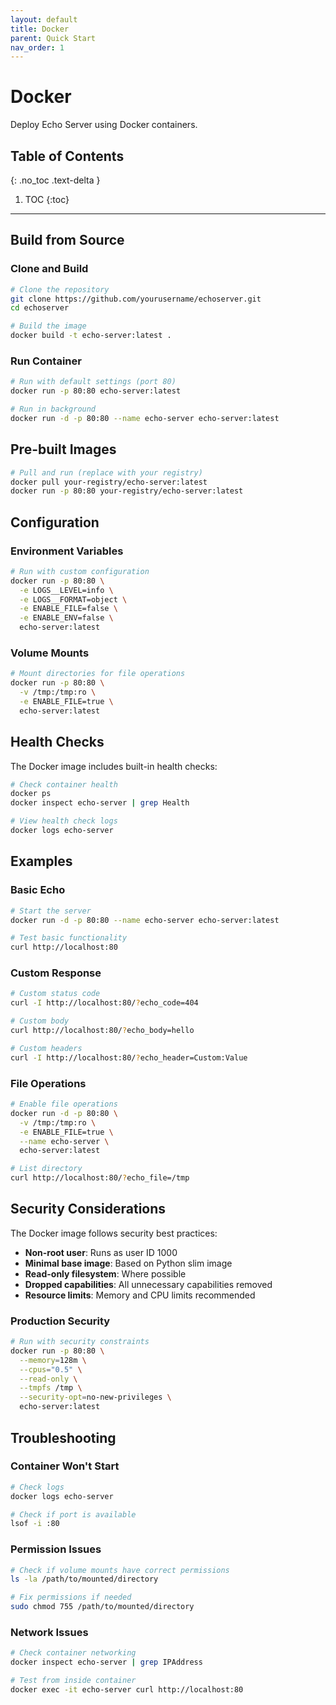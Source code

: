 ```yaml
---
layout: default
title: Docker
parent: Quick Start
nav_order: 1
---
```


# Docker

Deploy Echo Server using Docker containers.

## Table of Contents
{: .no_toc .text-delta }

1. TOC
{:toc}

---

## Build from Source

### Clone and Build
```bash
# Clone the repository
git clone https://github.com/yourusername/echoserver.git
cd echoserver

# Build the image
docker build -t echo-server:latest .
```

### Run Container
```bash
# Run with default settings (port 80)
docker run -p 80:80 echo-server:latest

# Run in background
docker run -d -p 80:80 --name echo-server echo-server:latest
```

## Pre-built Images

```bash
# Pull and run (replace with your registry)
docker pull your-registry/echo-server:latest
docker run -p 80:80 your-registry/echo-server:latest
```

## Configuration

### Environment Variables
```bash
# Run with custom configuration
docker run -p 80:80 \
  -e LOGS__LEVEL=info \
  -e LOGS__FORMAT=object \
  -e ENABLE_FILE=false \
  -e ENABLE_ENV=false \
  echo-server:latest
```

### Volume Mounts
```bash
# Mount directories for file operations
docker run -p 80:80 \
  -v /tmp:/tmp:ro \
  -e ENABLE_FILE=true \
  echo-server:latest
```

## Health Checks

The Docker image includes built-in health checks:

```bash
# Check container health
docker ps
docker inspect echo-server | grep Health

# View health check logs
docker logs echo-server
```

## Examples

### Basic Echo
```bash
# Start the server
docker run -d -p 80:80 --name echo-server echo-server:latest

# Test basic functionality
curl http://localhost:80
```

### Custom Response
```bash
# Custom status code
curl -I http://localhost:80/?echo_code=404

# Custom body
curl http://localhost:80/?echo_body=hello

# Custom headers
curl -I http://localhost:80/?echo_header=Custom:Value
```

### File Operations
```bash
# Enable file operations
docker run -d -p 80:80 \
  -v /tmp:/tmp:ro \
  -e ENABLE_FILE=true \
  --name echo-server \
  echo-server:latest

# List directory
curl http://localhost:80/?echo_file=/tmp
```

## Security Considerations

The Docker image follows security best practices:

- **Non-root user**: Runs as user ID 1000
- **Minimal base image**: Based on Python slim image
- **Read-only filesystem**: Where possible
- **Dropped capabilities**: All unnecessary capabilities removed
- **Resource limits**: Memory and CPU limits recommended

### Production Security
```bash
# Run with security constraints
docker run -p 80:80 \
  --memory=128m \
  --cpus="0.5" \
  --read-only \
  --tmpfs /tmp \
  --security-opt=no-new-privileges \
  echo-server:latest
```

## Troubleshooting

### Container Won't Start
```bash
# Check logs
docker logs echo-server

# Check if port is available
lsof -i :80
```

### Permission Issues
```bash
# Check if volume mounts have correct permissions
ls -la /path/to/mounted/directory

# Fix permissions if needed
sudo chmod 755 /path/to/mounted/directory
```

### Network Issues
```bash
# Check container networking
docker inspect echo-server | grep IPAddress

# Test from inside container
docker exec -it echo-server curl http://localhost:80
```
